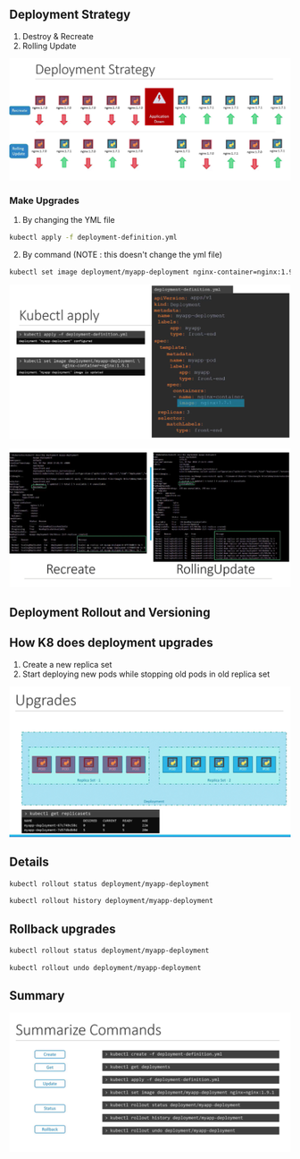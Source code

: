 ## Deployment Strategy
1. Destroy & Recreate
2. Rolling Update 

![Deployment Strategy](../../images/kubernetes_deployment1.png)


### Make Upgrades 

1. By changing the YML file
```bash
kubectl apply -f deployment-definition.yml
```

2. By command (NOTE : this doesn't change the yml file)
```bash
kubectl set image deployment/myapp-deployment nginx-container=nginx:1.9.1
```

![Deployment Strategy1](../../images/kubernetes_deployment3.png)



![Deployment Strategy2](../../images/kubernetes_deployment2.png)

## Deployment Rollout and Versioning


## How K8 does deployment upgrades

1. Create a new replica set 
2. Start deploying new pods while stopping old pods in old replica set

![Deployment Stategey3](../../images/kubernetes_deployment4.png)


## Details
```bash
kubectl rollout status deployment/myapp-deployment
```

```bash
kubectl rollout history deployment/myapp-deployment
```


## Rollback upgrades
```bash
kubectl rollout status deployment/myapp-deployment
```

```bash
kubectl rollout undo deployment/myapp-deployment
```

## Summary
![Summary](../../images/kubernetes_deployment5.png)
